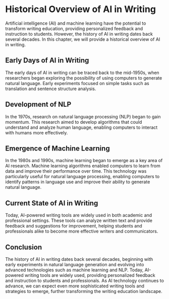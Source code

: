 Historical Overview of AI in Writing
=============================================================================

Artificial intelligence (AI) and machine learning have the potential to transform writing education, providing personalized feedback and instruction to students. However, the history of AI in writing dates back several decades. In this chapter, we will provide a historical overview of AI in writing.

Early Days of AI in Writing
---------------------------

The early days of AI in writing can be traced back to the mid-1950s, when researchers began exploring the possibility of using computers to generate natural language. Early experiments focused on simple tasks such as translation and sentence structure analysis.

Development of NLP
------------------

In the 1970s, research on natural language processing (NLP) began to gain momentum. This research aimed to develop algorithms that could understand and analyze human language, enabling computers to interact with humans more effectively.

Emergence of Machine Learning
-----------------------------

In the 1980s and 1990s, machine learning began to emerge as a key area of AI research. Machine learning algorithms enabled computers to learn from data and improve their performance over time. This technology was particularly useful for natural language processing, enabling computers to identify patterns in language use and improve their ability to generate natural language.

Current State of AI in Writing
------------------------------

Today, AI-powered writing tools are widely used in both academic and professional settings. These tools can analyze written text and provide feedback and suggestions for improvement, helping students and professionals alike to become more effective writers and communicators.

Conclusion
----------

The history of AI in writing dates back several decades, beginning with early experiments in natural language generation and evolving into advanced technologies such as machine learning and NLP. Today, AI-powered writing tools are widely used, providing personalized feedback and instruction to students and professionals. As AI technology continues to advance, we can expect even more sophisticated writing tools and strategies to emerge, further transforming the writing education landscape.
